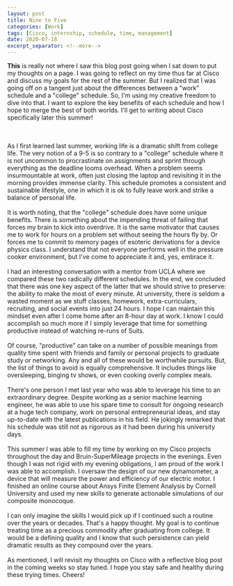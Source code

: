 ```yaml
---
layout: post
title: Nine to Five
categories: [Work]
tags: [Cisco, internship, schedule, time, management]
date: 2020-07-18
excerpt_separator: <!--more-->
---
```


**This** is really not where I saw this blog post going when I sat down to put my thoughts on a page. I was going to reflect on my time thus far at Cisco and discuss my goals for the rest of the summer. But I realized that I was going off on a tangent just about the differences between a "work" schedule and a "college" schedule. So, I'm using my creative freedom to dive into that. I want to explore the key benefits of each schedule and how I hope to merge the best of both worlds. I'll get to writing about Cisco specifically later this summer!
<!--more-->
<br/><br/>
As I first learned last summer, working life is a dramatic shift from college life. The very notion of a 9-5 is so contrary to a "college" schedule where it is not uncommon to procrastinate on assignments and sprint through everything as the deadline looms overhead. When a problem seems insurmountable at work, often just closing the laptop and revisiting it in the morning provides immense clarity. This schedule promotes a consistent and sustainable lifestyle, one in which it is ok to fully leave work and strike a balance of personal life. 
<br/><br/>
It is worth noting, that the "college" schedule does have some unique benefits. There is something about the impending threat of failing that forces my brain to kick into overdrive. It is the same motivator that causes me to work for hours on a problem set without seeing the hours fly by. Or forces me to commit to memory pages of esoteric derivations for a device physics class. I understand that not everyone performs well in the pressure cooker environment, but I've come to appreciate it and, yes, embrace it. 
<br/><br/>
I had an interesting conversation with a mentor from UCLA where we compared these two radically different schedules. In the end, we concluded that there was one key aspect of the latter that we should strive to preserve: the ability to make the most of every minute. At university, there is seldom a wasted moment as we stuff classes, homework, extra-curriculars, recruiting, and social events into just 24 hours. I hope I can maintain this mindset even after I come home after an 8-hour day at work. I know I could accomplish so much more if I simply leverage that time for something productive instead of watching re-runs of Suits. 
<br/><br/>
Of course, "productive" can take on a number of possible meanings from quality time spent with friends and family or personal projects to graduate study or networking. Any and all of these would be worthwhile pursuits. But, the list of things to avoid is equally comprehensive. It includes things like oversleeping, binging tv shows, or even cooking overly complex meals. 
<br/><br/>
There's one person I met last year who was able to leverage his time to an extraordinary degree. Despite working as a senior machine learning engineer, he was able to use his spare time to consult for ongoing research at a huge tech company, work on personal entrepreneurial ideas, and stay up-to-date with the latest publications in his field. He jokingly remarked that his schedule was still not as rigorous as it had been during his university days. 
<br/><br/>
This summer I was able to fill my time by working on my Cisco projects throughout the day and Bruin-SuperMileage projects in the evenings. Even though I was not rigid with my evening obligations, I am proud of the work I was able to accomplish. I oversaw the design of our new dynamometer, a device that will measure the power and efficiency of our electric motor. I finished an online course about Ansys Finite Element Analysis by Cornell University and used my new skills to generate actionable simulations of our composite monocoque. 
<br/><br/>
I can only imagine the skills I would pick up if I continued such a routine over the years or decades. That's a happy thought. My goal is to continue treating time as a precious commodity after graduating from college. It would be a defining quality and I know that such persistence can yield dramatic results as they compound over the years. 
<br/><br/>
As mentioned, I will revisit my thoughts on Cisco with a reflective blog post in the coming weeks so stay tuned. I hope you stay safe and healthy during these trying times. Cheers!